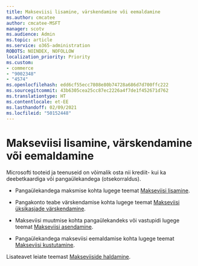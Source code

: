 ```yaml
---
title: Makseviisi lisamine, värskendamine või eemaldamine
ms.author: cmcatee
author: cmcatee-MSFT
manager: scotv
ms.audience: Admin
ms.topic: article
ms.service: o365-administration
ROBOTS: NOINDEX, NOFOLLOW
localization_priority: Priority
ms.custom:
- commerce
- "9002348"
- "4574"
ms.openlocfilehash: edd6cf55ecc7808e80b74728a686d7d700ffc222
ms.sourcegitcommit: 43b6305cea25cc87ec2226a4f7de1f452671d762
ms.translationtype: HT
ms.contentlocale: et-EE
ms.lasthandoff: 02/09/2021
ms.locfileid: "50152448"
---
```

# <a name="add-update-or-remove-payment-method"></a>Makseviisi lisamine, värskendamine või eemaldamine

Microsofti tooteid ja teenuseid on võimalik osta nii krediit- kui ka deebetkaardiga või pangaülekandega (otsekorraldus).

- Pangaülekandega maksmise kohta lugege teemat [Makseviisi lisamine](https://docs.microsoft.com/microsoft-365/commerce/billing-and-payments/manage-payment-methods#add-a-payment-method).

- Pangakonto teabe värskendamise kohta lugege teemat [Makseviisi üksikasjade värskendamine](https://docs.microsoft.com/microsoft-365/commerce/billing-and-payments/manage-payment-methods#update-payment-method-details).

- Makseviisi muutmise kohta pangaülekandeks või vastupidi lugege teemat [Makseviisi asendamine](https://docs.microsoft.com/microsoft-365/commerce/billing-and-payments/manage-payment-methods#replace-a-payment-method).

- Pangaülekandega makseviisi eemaldamise kohta lugege teemat [Makseviisi kustutamine](https://docs.microsoft.com/microsoft-365/commerce/billing-and-payments/manage-payment-methods#delete-a-payment-method).

Lisateavet leiate teemast [Makseviiside haldamine](https://docs.microsoft.com/microsoft-365/commerce/billing-and-payments/manage-payment-methods).

